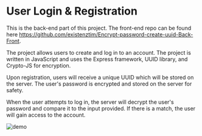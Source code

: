 # User Login & Registration
This is the back-end part of this project.
The front-end repo can be found here https://github.com/existenztim/Encrypt-password-create-uuid-Back-Front.

The project allows users to create and log in to an account. The project is written in JavaScript and uses the Express framework, UUID library, and Crypto-JS for encryption.

Upon registration, users will receive a unique UUID which will be stored on the server. The user's password is encrypted and stored on the server for safety.

When the user attempts to log in, the server will decrypt the user's password and compare it to the input provided. If there is a match, the user will gain access to the account.

![demo](https://github.com/existenztim/Encrypt-password-create-uuid-Front-Back/blob/development/demonstration/DEMO.png)